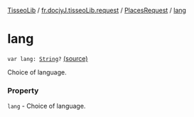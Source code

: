 [TisseoLib](../../index.md) / [fr.docjyJ.tisseoLib.request](../index.md) / [PlacesRequest](index.md) / [lang](./lang.md)

# lang

`var lang: `[`String`](https://kotlinlang.org/api/latest/jvm/stdlib/kotlin/-string/index.html)`?` [(source)](https://github.com/docjyJ/TisseoLib/tree/master/src/main/kotlin/fr/docjyJ/tisseoLib/request/PlacesRequest.kt#L49)

Choice of language.

### Property

`lang` - Choice of language.